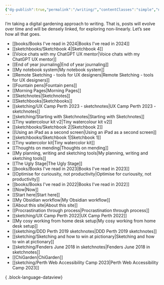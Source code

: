 ```yaml
---
{"dg-publish":true,"permalink":"/writing/","contentClasses":"simple","noteIcon":""}
---
```


I’m taking a digital gardening approach to writing. That is, posts will evolve over time and will be densely linked, for exploring non-linearly. Let’s see how all that goes.
- [[books/Books I've read in 2024\|Books I've read in 2024]]
- [[sketchbooks/Sketchbook 4\|Sketchbook 4]]
- [[Voice chats with my ChatGPT UX mentor\|Voice chats with my ChatGPT UX mentor]]
- [[End of year journaling\|End of year journaling]]
- [[My notebook system\|My notebook system]]
- [[Remote Sketching - tools for UX designers\|Remote Sketching - tools for UX designers]]
- [[Fountain pens\|Fountain pens]]
- [[Morning Pages\|Morning Pages]]
- [[Sketchnotes\|Sketchnotes]]
- [[Sketchbooks\|Sketchbooks]]
- [[sketching/UX Camp Perth 2023 - sketchnotes\|UX Camp Perth 2023 - sketchnotes]]
- [[sketching/Starting with Sketchnotes\|Starting with Sketchnotes]]
- [[Tiny watercolour kit v2\|Tiny watercolour kit v2]]
- [[sketchbooks/Sketchbook 2\|Sketchbook 2]]
- [[Using an iPad as a second screen\|Using an iPad as a second screen]]
- [[sketchbooks/Sketchbook 1\|Sketchbook 1]]
- [[Tiny watercolor kit\|Tiny watercolor kit]]
- [[Thoughts on mending\|Thoughts on mending]]
- [[My planning, writing and sketching tools\|My planning, writing and sketching tools]]
- [[The Ugly Stage\|The Ugly Stage]]
- [[books/Books I've read in 2023\|Books I've read in 2023]]
- [[Optimise for curiousity, not productivity\|Optimise for curiousity, not productivity]]
- [[books/Books I've read in 2022\|Books I've read in 2022]]
- [[Now\|Now]]
- [[Start here\|Start here]]
- [[My Obsidian workflow\|My Obsidian workflow]]
- [[About this site\|About this site]]
- [[Procrastination through process\|Procrastination through process]]
- [[sketching/UX Camp Perth 2022\|UX Camp Perth 2022]]
- [[My cosy working from home desk setup\|My cosy working from home desk setup]]
- [[sketching/DDD Perth 2019 sketchnotes\|DDD Perth 2019 sketchnotes]]
- [[sketching/Sketching and how to win at pictionary\|Sketching and how to win at pictionary]]
- [[sketching/Fenders June 2018 in sketchnotes\|Fenders June 2018 in sketchnotes]]
- [[ChiGarden\|ChiGarden]]
- [[sketching/Perth Web Accessibility Camp 2023\|Perth Web Accessibility Camp 2023]]

{ .block-language-dataview}

